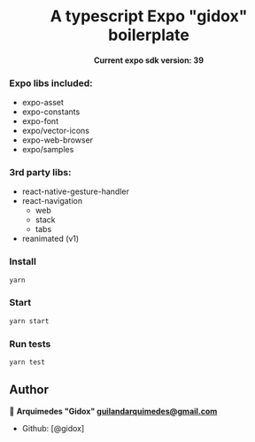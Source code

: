 <h1 align="center">A typescript Expo "gidox" boilerplate</h1>

<h4 align="center">Current expo sdk version: 39</h4>

### Expo libs included:

- expo-asset
- expo-constants
- expo-font
- expo/vector-icons
- expo-web-browser
- expo/samples

### 3rd party libs:

- react-native-gesture-handler
- react-navigation
  - web
  - stack
  - tabs
- reanimated (v1)

### Install

```sh
yarn
```

### Start

```sh
yarn start
```

### Run tests

```sh
yarn test
```

## Author

👤 **Arquimedes "Gidox" <guilandarquimedes@gmail.com>**

- Github: [@gidox]
